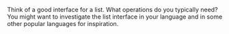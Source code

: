 Think of a good interface for a list. What operations do you typically need? You might want to investigate the list interface in your language and in some other popular languages for inspiration.
